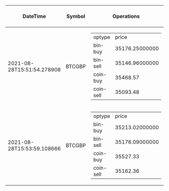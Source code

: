 | DateTime | Symbol | Operations | what to do | max profit |
| ------------- | ------------- | ------------- | ------------- | ------------- | 
| 2021-08-28T15:51:54.278908| BTCGBP| <table><tr><td>optype</td><td>price</td></tr><tr><td>bin-buy</td><td>35176.25000000</td></tr><tr><td>bin-sell</td><td>35146.96000000</td></tr><tr><td>coin-buy</td><td>35468.57</td></tr><tr><td>coin-sell</td><td>35093.48</td></tr></table>| no-op| -82.77| 
| 2021-08-28T15:53:59.108666| BTCGBP| <table><tr><td>optype</td><td>price</td></tr><tr><td>bin-buy</td><td>35213.02000000</td></tr><tr><td>bin-sell</td><td>35176.09000000</td></tr><tr><td>coin-buy</td><td>35527.33</td></tr><tr><td>coin-sell</td><td>35162.36</td></tr></table>| no-op| -50.66| 
